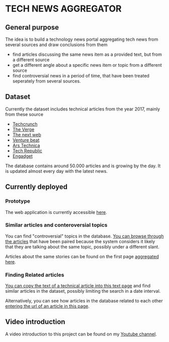 # TECH NEWS AGGREGATOR


## General purpose

The idea is to build a technology news portal aggregating tech news from several sources and draw conclusions from them

* find articles discussing the same news item as a provided text, but from a different source
* get a different angle about a specific news item or topic from a different source
* find controversial news in a period of time, that have been treated seperately from several sources.

## Dataset


Currently the dataset includes technical articles from the year 2017, mainly from these source

* [Techcrunch](http://www.techcrunch.com)
* [The Verge](http://www.theverge.com)
* [The next web](http://www.thenextweb.com)
* [Venture beat](http://www.venturebeat.com)
* [Ars Technica](http://www.arstechnica.com)
* [Tech Republic](http://www.techrepublic.com)
* [Engadget](http://www.engadget.com)

The database contains around 50.000 articles and is growing by the day. It is updated almost every day with the latest news.

## Currently deployed

### Prototype

The web application is currently accessible [here](http://www.techcontroversy.com).

### Similar articles and conteroversial topics

You can find "controversial" topics in the database. [You can browse through the articles](http://www.techcontroversy.com/duplicates) that have been paired because the system considers it likely that they are talking about the same topic, possibly under a different slant.

Articles about the same stories can be found on the first page [aggregated here](http://www.techcontroversy.com/show_groups).

### Finding Related articles


[You can copy the text of a technical article into this text page](http://www.techcontroversy.com/search)  and find similar articles in the dataset, possibly limiting the search in a date interval.

Alternatively, you can see how articles in the database related to each other [entering the url of an article in this page](http://www.techcontroversy.com/search_url).

## Video introduction

A video introduction to this project can be found on my [Youtube channel](https://www.youtube.com/channel/UCHf5Uk_0nawvJDx3oA7WziA/).